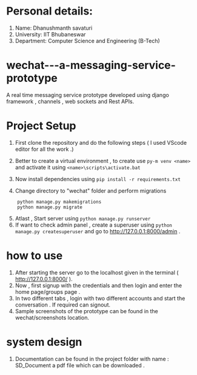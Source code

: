 # Personal details:
 1. Name: Dhanushmanth savaturi
 2. University: IIT Bhubaneswar
 3. Department: Computer Science and Engineering (B-Tech)


# wechat---a-messaging-service-prototype
A real time messaging service prototype developed using django framework , channels , web sockets and Rest APIs.

# Project Setup
1. First clone the repository and do the following steps ( I used VScode editor for all the work .)

2. Better to create a virtual environment , to create use `py-m venv <name>`
and activate it using `<name>\scripts\activate.bat`

3. Now install dependencies using `pip install -r requirements.txt`

4. Change directory to "wechat" folder and perform migrations
```
    python manage.py makemigrations
    python manage.py migrate
```
5. Atlast , Start server using `python manage.py runserver`
6. If want to check admin panel , create a superuser  using `python manage.py createsuperuser` and go to  http://127.0.0.1:8000/admin .

   

# how to use 
1. After starting the server go to the localhost given in the terminal ( http://127.0.0.1:8000/ ).
2. Now , first signup with the credentials and then login and enter the home page/groups page .
3. In two different tabs , login with two different accounts and start the conversation . If required can signout.
4. Sample screenshots of the prototype can be found in the wechat/screenshots location.

# system design 
 1. Documentation can be found in the project folder with name : SD_Document a pdf file which can be downloaded .
 
